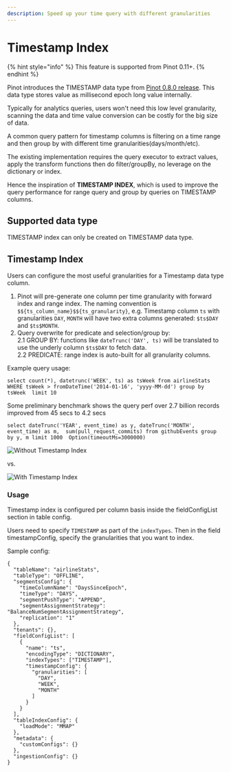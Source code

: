 ```yaml
---
description: Speed up your time query with different granularities
---
```


# Timestamp Index

{% hint style="info" %}
This feature is supported from Pinot 0.11+.&#x20;
{% endhint %}

Pinot introduces the TIMESTAMP data type from [Pinot 0.8.0 release](../releases/0.8.0.md). This data type stores value as millisecond epoch long value internally.

Typically for analytics queries, users won't need this low level granularity, scanning the data and time value conversion can be costly for the big size of data.

A common query pattern for timestamp columns is filtering on a time range and then group by with different time granularities(days/month/etc).

The existing implementation requires the query executor to extract values, apply the transform functions then do filter/groupBy, no leverage on the dictionary or index.

Hence the inspiration of **TIMESTAMP INDEX**, which is used to improve the query performance for range query and group by queries on TIMESTAMP columns.

## Supported data type

TIMESTAMP index can only be created on TIMESTAMP data type.

## Timestamp Index

Users can configure the most useful granularities for a Timestamp data type column.

1. Pinot will pre-generate one column per time granularity with forward index and range index. The naming convention is `$${ts_column_name}$${ts_granularity}`, e.g. Timestamp column `ts` with granularities `DAY`, `MONTH` will have two extra columns generated: `$ts$DAY` and `$ts$MONTH`.
2. Query overwrite for predicate and selection/group by:\
   2.1 GROUP BY: functions like `dateTrunc('DAY', ts)` will be translated to use the underly column `$ts$DAY` to fetch data.\
   2.2 PREDICATE: range index is auto-built for all granularity columns.

Example query usage:

```
select count(*), datetrunc('WEEK', ts) as tsWeek from airlineStats WHERE tsWeek > fromDateTime('2014-01-16', 'yyyy-MM-dd') group by tsWeek  limit 10
```

Some preliminary benchmark shows the query perf over 2.7 billion records improved from 45 secs to 4.2 secs

```
select dateTrunc('YEAR', event_time) as y, dateTrunc('MONTH', event_time) as m,  sum(pull_request_commits) from githubEvents group by y, m limit 1000  Option(timeoutMs=3000000)
```



![Without Timestamp Index](https://user-images.githubusercontent.com/1202120/160910329-0d9ca637-dc95-4137-8c79-2f66cc8fbabf.png)

vs.

![With Timestamp Index](https://user-images.githubusercontent.com/1202120/160910364-48424875-1967-42d3-9a76-bdf1ee81a4ca.png)

### Usage

Timestamp index is configured per column basis inside the fieldConfigList section in table config.

Users need to specify `TIMESTAMP` as part of the `indexTypes`. Then in the field timestampConfig, specify the granularities that you want to index.

Sample config:

```
{
  "tableName": "airlineStats",
  "tableType": "OFFLINE",
  "segmentsConfig": {
    "timeColumnName": "DaysSinceEpoch",
    "timeType": "DAYS",
    "segmentPushType": "APPEND",
    "segmentAssignmentStrategy": "BalanceNumSegmentAssignmentStrategy",
    "replication": "1"
  },
  "tenants": {},
  "fieldConfigList": [
    {
      "name": "ts",
      "encodingType": "DICTIONARY",
      "indexTypes": ["TIMESTAMP"],
      "timestampConfig": {
        "granularities": [
          "DAY",
          "WEEK",
          "MONTH"
        ]
      }
    }
  ],
  "tableIndexConfig": {
    "loadMode": "MMAP"
  },
  "metadata": {
    "customConfigs": {}
  },
  "ingestionConfig": {}
}

```

